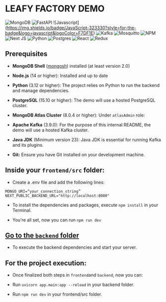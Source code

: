 # LEAFY FACTORY DEMO

![MongoDB](https://img.shields.io/badge/MongoDB-%234ea94b.svg?style=for-the-badge&logo=mongodb&logoColor=white)
![FastAPI](https://img.shields.io/badge/FastAPI-005571?style=for-the-badge&logo=fastapi)
![Javascript] (https://img.shields.io/badge/JavaScript-323330?style=for-the-badge&logo=javascript&logoColor=F7DF1E)
![Kafka](https://img.shields.io/badge/Apache%20Kafka-231F20.svg?style=for-the-badge&logo=Apache-Kafka&logoColor=white)
![Mosquitto](https://img.shields.io/badge/mosquitto-%233C5280.svg?style=for-the-badge&logo=eclipsemosquitto&logoColor=white)
![NPM](https://img.shields.io/badge/NPM-%23CB3837.svg?style=for-the-badge&logo=npm&logoColor=white)
![Next JS](https://img.shields.io/badge/Next-black?style=for-the-badge&logo=next.js&logoColor=white)
![Python](https://img.shields.io/badge/Python-3776AB.svg?style=for-the-badge&logo=Python&logoColor=white)
![Postgres](https://img.shields.io/badge/postgres-%23316192.svg?style=for-the-badge&logo=postgresql&logoColor=white)
![React](https://img.shields.io/badge/react-%2320232a.svg?style=for-the-badge&logo=react&logoColor=%2361DAFB)
![Redux](https://img.shields.io/badge/redux-%23593d88.svg?style=for-the-badge&logo=redux&logoColor=white)



## Prerequisites

* **MongoDB Shell** ([mongosh](https://www.mongodb.com/docs/mongodb-shell/#mongodb-binary-bin.mongosh)) installed (at least version 2.0)

* **Node.js** (14 or higher): Installed and up to date

* **Python** (3.12 or higher): The project relies on Python to run the backend and manage dependencies.

* **PostgreSQL** (15.10 or higher): The demo will use a hosted PostgreSQL cluster.

* **MongoDB Atlas Cluster** (8.0.4 or higher): Under `atlasAdmin` role:

* **Apache Kafka** (3.9.0): For the purpose of this internal README, the demo will use a hosted Kafka cluster.

* **Java JDK** (Minimum version 23): Java JDK is essential for running Kafka and its plugins.

* **Git:** Ensure you have Git installed on your development machine. 



## Inside your `frontend/src` folder:

* Create a .env file and add the following lines:

```
MONGO_URI=“your_connection_string”
NEXT_PUBLIC_BACKEND_URL="http://localhost:8000"
```

* To install the dependencies and packages, execute `npm install` in your Terminal.

* You're all set, now you can run `npm run dev` 


## [Go to the `backend` folder](../backend) 

* To execute the backend dependencies and start your server.


## For the project execution: 

* Once finalized both steps in `frontend`and `backend`, now you can:

* Run `uvicorn app.main:app --reload` in your backend folder.

* Run `npm run dev` in your frontend/src folder.